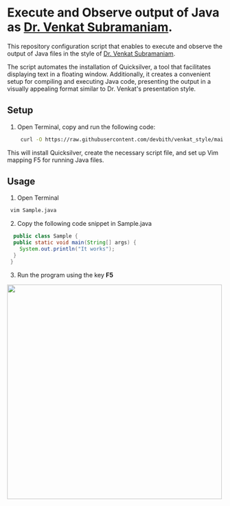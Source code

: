 # Execute and Observe output of Java as <a href="https://www.youtube.com/watch?v=yTuwi--LFsM">Dr. Venkat Subramaniam</a>.

This repository configuration script that enables to execute and observe the output of Java files in the style of <a href="https://www.youtube.com/watch?v=yTuwi--LFsM">Dr. Venkat Subramaniam</a>.


The script automates the installation of Quicksilver, a tool that facilitates displaying text in a floating window. Additionally, it creates a convenient setup for compiling and executing Java code, presenting the output in a visually appealing format similar to Dr. Venkat's presentation style.


## Setup

1. Open Terminal, copy and run the following code:

   ```bash
    curl -O https://raw.githubusercontent.com/devbith/venkat_style/main/setup_script.sh && chmod +x setup_script.sh && ./setup_script.sh
   
This will install Quicksilver, create the necessary script file, and set up Vim mapping F5 for running Java files.

## Usage


1. Open Terminal

```bash
 vim Sample.java
```
2. Copy the following code snippet in Sample.java

``` java
  public class Sample {
  public static void main(String[] args) {
    System.out.println("It works");
  }
 }
```
3. Run the program using the key <b>F5</b> 

<img src="screentshot.png" height="500px">
